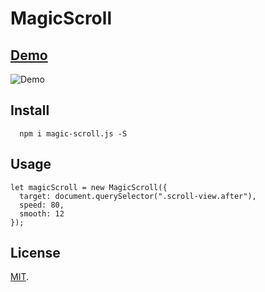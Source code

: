 # MagicScroll

## [Demo](https://mudin.github.io/magic-scroll/)

![Demo](https://mudin.github.io/magic-scroll/magic-scroll.gif)

## Install

```
  npm i magic-scroll.js -S
```

## Usage

```
let magicScroll = new MagicScroll({
  target: document.querySelector(".scroll-view.after"),
  speed: 80,
  smooth: 12
});
```

## License

[MIT](LICENSE).
